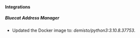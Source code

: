 #### Integrations
##### Bluecat Address Manager
- Updated the Docker image to: *demisto/python3:3.10.8.37753*.
